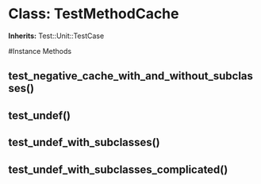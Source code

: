 # Class: TestMethodCache
**Inherits:** Test::Unit::TestCase
    




#Instance Methods
## test_negative_cache_with_and_without_subclasses() [](#method-i-test_negative_cache_with_and_without_subclasses)

## test_undef() [](#method-i-test_undef)

## test_undef_with_subclasses() [](#method-i-test_undef_with_subclasses)

## test_undef_with_subclasses_complicated() [](#method-i-test_undef_with_subclasses_complicated)

